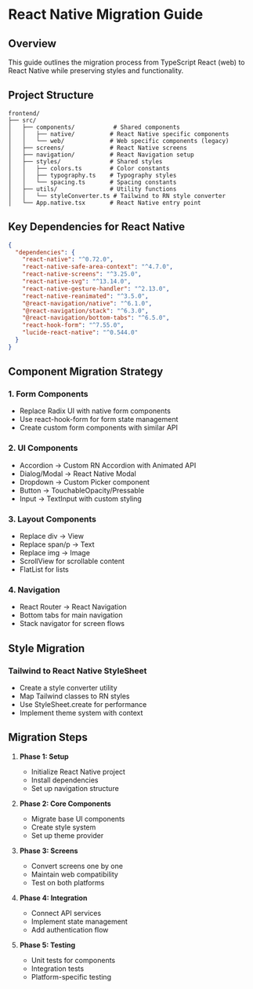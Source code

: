 # React Native Migration Guide

## Overview
This guide outlines the migration process from TypeScript React (web) to React Native while preserving styles and functionality.

## Project Structure

```
frontend/
├── src/
│   ├── components/           # Shared components
│   │   ├── native/          # React Native specific components
│   │   └── web/             # Web specific components (legacy)
│   ├── screens/             # React Native screens
│   ├── navigation/          # React Navigation setup
│   ├── styles/              # Shared styles
│   │   ├── colors.ts        # Color constants
│   │   ├── typography.ts    # Typography styles
│   │   └── spacing.ts       # Spacing constants
│   ├── utils/               # Utility functions
│   │   └── styleConverter.ts # Tailwind to RN style converter
│   └── App.native.tsx       # React Native entry point
```

## Key Dependencies for React Native

```json
{
  "dependencies": {
    "react-native": "^0.72.0",
    "react-native-safe-area-context": "^4.7.0",
    "react-native-screens": "^3.25.0",
    "react-native-svg": "^13.14.0",
    "react-native-gesture-handler": "^2.13.0",
    "react-native-reanimated": "^3.5.0",
    "@react-navigation/native": "^6.1.0",
    "@react-navigation/stack": "^6.3.0",
    "@react-navigation/bottom-tabs": "^6.5.0",
    "react-hook-form": "^7.55.0",
    "lucide-react-native": "^0.544.0"
  }
}
```

## Component Migration Strategy

### 1. Form Components
- Replace Radix UI with native form components
- Use react-hook-form for form state management
- Create custom form components with similar API

### 2. UI Components
- Accordion → Custom RN Accordion with Animated API
- Dialog/Modal → React Native Modal
- Dropdown → Custom Picker component
- Button → TouchableOpacity/Pressable
- Input → TextInput with custom styling

### 3. Layout Components
- Replace div → View
- Replace span/p → Text
- Replace img → Image
- ScrollView for scrollable content
- FlatList for lists

### 4. Navigation
- React Router → React Navigation
- Bottom tabs for main navigation
- Stack navigator for screen flows

## Style Migration

### Tailwind to React Native StyleSheet
- Create a style converter utility
- Map Tailwind classes to RN styles
- Use StyleSheet.create for performance
- Implement theme system with context

## Migration Steps

1. **Phase 1: Setup**
   - Initialize React Native project
   - Install dependencies
   - Set up navigation structure

2. **Phase 2: Core Components**
   - Migrate base UI components
   - Create style system
   - Set up theme provider

3. **Phase 3: Screens**
   - Convert screens one by one
   - Maintain web compatibility
   - Test on both platforms

4. **Phase 4: Integration**
   - Connect API services
   - Implement state management
   - Add authentication flow

5. **Phase 5: Testing**
   - Unit tests for components
   - Integration tests
   - Platform-specific testing

